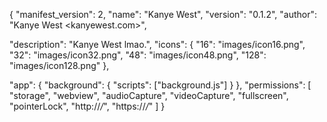 
{
  "manifest_version": 2,
  "name": "Kanye West",
  "version": "0.1.2",
  "author": "Kanye West <kanyewest.com>",

  "description": "Kanye West lmao.",
  "icons": {
    "16": "images/icon16.png",
    "32": "images/icon32.png",
    "48": "images/icon48.png",
    "128": "images/icon128.png"
  },

  "app": {
    "background": {
      "scripts": ["background.js"]
    }
  },
  "permissions": [
    "storage",
    "webview",
    "audioCapture",
    "videoCapture",
    "fullscreen",
    "pointerLock",
    "http://*/*",
    "https://*/*"
    ]
}
